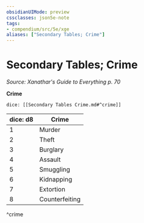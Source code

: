 ```yaml
---
obsidianUIMode: preview
cssclasses: json5e-note
tags:
- compendium/src/5e/xge
aliases: ["Secondary Tables; Crime"]
---
```

# Secondary Tables; Crime
*Source: Xanathar's Guide to Everything p. 70* 

**Crime**

`dice: [[Secondary Tables Crime.md#^crime]]`

| dice: d8 | Crime |
|----------|-------|
| 1 | Murder |
| 2 | Theft |
| 3 | Burglary |
| 4 | Assault |
| 5 | Smuggling |
| 6 | Kidnapping |
| 7 | Extortion |
| 8 | Counterfeiting |
^crime